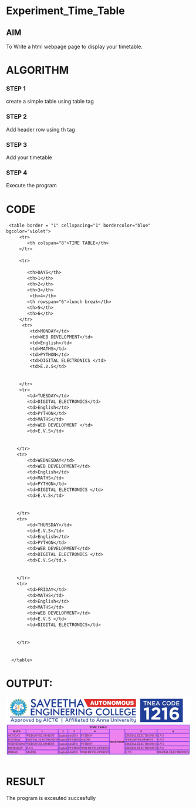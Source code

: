 # Experiment_Time_Table

## AIM
To Write a html webpage page to display your timetable.

# ALGORITHM
### STEP 1
create a simple table using table tag
### STEP 2
Add header row using th tag
### STEP 3
Add your timetable
### STEP 4
Execute the program

# CODE
<!DOCTYPE html>
<html>

   <head>
      <title>TIME TABLE</title>
   </head>
	
   <body>
     
     <table border = "1" cellspacing="1" bordercolor="blue" bgcolor="violet">
         <tr>
            <th colspan="8">TIME TABLE</th>
         </tr>
         
         <tr>

            <th>DAYS</th>
            <th>1</th>
            <th>2</th>
            <th>3</th>
             <th>4</th>
            <th rowspan="6">lunch break</th>
            <th>5</th>
            <th>6</th>
         </tr>
          <tr>
             <td>MONDAY</td>
             <td>WEB DEVELOPMENT</td>
             <td>English</td>
             <td>MATHS</td>
             <td>PYTHON</td>
             <td>DIGITAL ELECTRONICS </td>
             <td>E.V.S</td>
             
    
         </tr>
         <tr>
            <td>TUESDAY</td>
            <td>DIGITAL ELECTRONICS</td>
            <td>English</td>
            <td>PYTHON</td>
            <td>MATHS</td>
            <td>WEB DEVELOPMENT </td>
            <td>E.V.S</td>
            
   
        </tr>
        <tr>
            <td>WEDNESDAY</td>
            <td>WEB DEVELOPMENT</td>
            <td>English</td>
            <td>MATHS</td>
            <td>PYTHON</td>
            <td>DIGITAL ELECTRONICS </td>
            <td>E.V.S</td>
            
   
        </tr>
        <tr>
            <td>THURSDAY</td>
            <td>E.V.S</td>
            <td>English</td>
            <td>PYTHON</td>
            <td>WEB DEVELOPMENT</td>
            <td>DIGITAL ELECTRONICS </td>
            <td>E.V.S</td.>
            
   
        </tr>
        <tr>
            <td>FRIDAY</td>
            <td>MATHS</td>
            <td>English</td>
            <td>MATHS</td>
            <td>WEB DEVELOPMENT</td>
            <td>E.V.S </td>
            <td>DIGITAL ELECTRONICS</td>
            
   
        </tr>
  
         
      </table>
      
   </body>
</html>


# OUTPUT:
![](kamalesh1.jpg)

 # RESULT
  The program is exceuted succesfully





